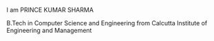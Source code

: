 I am PRINCE KUMAR SHARMA

B.Tech in Computer Science and Engineering from Calcutta Institute of Engineering and Management


